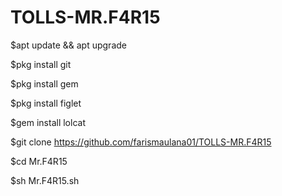 # TOLLS-MR.F4R15

$apt update && apt upgrade

$pkg install git

$pkg install gem

$pkg install figlet

$gem install lolcat

$git clone https://github.com/farismaulana01/TOLLS-MR.F4R15

$cd Mr.F4R15

$sh Mr.F4R15.sh



